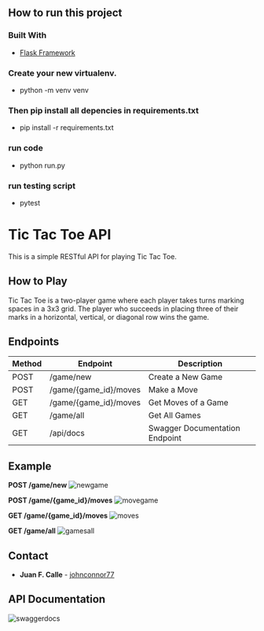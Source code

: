## How to run this project

### Built With

* [Flask Framework](https://flask.palletsprojects.com/en/3.0.x/)

### Create your new virtualenv.
- python -m venv venv 
### Then pip install all depencies in requirements.txt 
 - pip install -r requirements.txt
### run code 
 - python run.py
### run testing script
 - pytest


# Tic Tac Toe API

This is a simple RESTful API for playing Tic Tac Toe.

## How to Play

Tic Tac Toe is a two-player game where each player takes turns marking spaces in a 3x3 grid. The player who succeeds in placing three of their marks in a horizontal, vertical, or diagonal row wins the game.

## Endpoints

| Method | Endpoint              | Description                                       |
|--------|-----------------------|---------------------------------------------------|
| POST   | /game/new             | Create a New Game                                 |
| POST   | /game/{game_id}/moves | Make a Move                                       |
| GET    | /game/{game_id}/moves | Get Moves of a Game                               |
| GET    | /game/all             | Get All Games                                     |
| GET    | /api/docs             | Swagger Documentation Endpoint                    |



## Example

**POST /game/new**
![newgame](https://github.com/johnconnor77/Ethyca-Technical-Challenge/assets/51679898/4f2bc197-e58e-443f-a3ce-cd9f64eaa665)

**POST /game/{game_id}/moves**
![movegame](https://github.com/johnconnor77/Ethyca-Technical-Challenge/assets/51679898/5e349359-bbdc-442b-8f18-9850d6ab9b7d)

**GET /game/{game_id}/moves**
![moves](https://github.com/johnconnor77/Ethyca-Technical-Challenge/assets/51679898/5dce0dab-d1d1-448f-8b71-0e211a81ecb2)

**GET /game/all** 
![gamesall](https://github.com/johnconnor77/Ethyca-Technical-Challenge/assets/51679898/fcdab2ef-db7b-404f-8823-aec505f378dd)



## Contact
* **Juan F. Calle**  - [johnconnor77](https://github.com/johnconnor77)


## API Documentation


![swaggerdocs](https://github.com/johnconnor77/Ethyca-Technical-Challenge/assets/51679898/a4842792-2b6a-409a-852b-2a46a4d71565)

